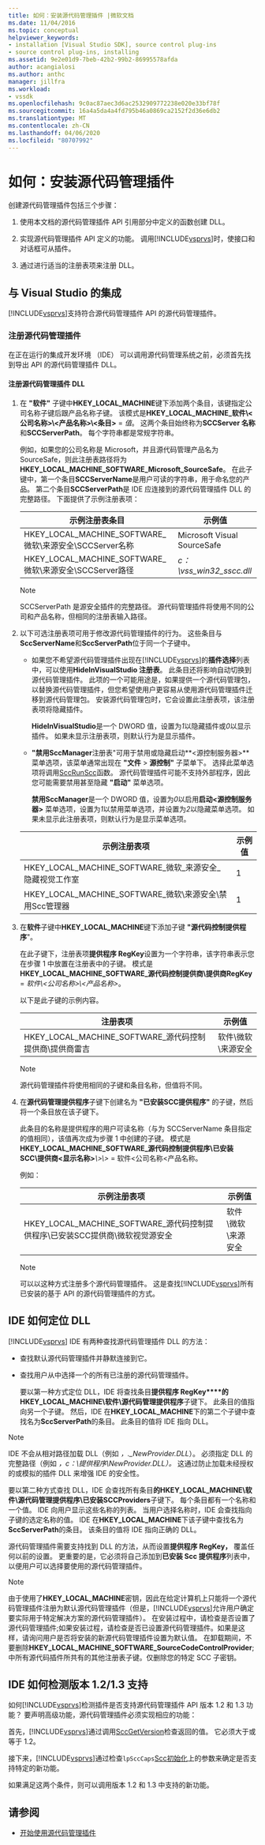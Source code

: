 ```yaml
---
title: 如何：安装源代码管理插件 |微软文档
ms.date: 11/04/2016
ms.topic: conceptual
helpviewer_keywords:
- installation [Visual Studio SDK], source control plug-ins
- source control plug-ins, installing
ms.assetid: 9e2e01d9-7beb-42b2-99b2-86995578afda
author: acangialosi
ms.author: anthc
manager: jillfra
ms.workload:
- vssdk
ms.openlocfilehash: 9c0ac87aec3d6ac2532909772238e020e33bf78f
ms.sourcegitcommit: 16a4a5da4a4fd795b46a0869ca2152f2d36e6db2
ms.translationtype: MT
ms.contentlocale: zh-CN
ms.lasthandoff: 04/06/2020
ms.locfileid: "80707992"
---
```

# <a name="how-to-install-a-source-control-plug-in"></a>如何：安装源代码管理插件
创建源代码管理插件包括三个步骤：

1. 使用本文档的源代码管理插件 API 引用部分中定义的函数创建 DLL。

2. 实现源代码管理插件 API 定义的功能。 调用[!INCLUDE[vsprvs](../../code-quality/includes/vsprvs_md.md)]时，使接口和对话框可从插件。

3. 通过进行适当的注册表项来注册 DLL。

## <a name="integration-with-visual-studio"></a>与 Visual Studio 的集成
 [!INCLUDE[vsprvs](../../code-quality/includes/vsprvs_md.md)]支持符合源代码管理插件 API 的源代码管理插件。

### <a name="register-the-source-control-plug-in"></a>注册源代码管理插件
 在正在运行的集成开发环境 （IDE） 可以调用源代码管理系统之前，必须首先找到导出 API 的源代码管理插件 DLL。

#### <a name="to-register-the-source-control-plug-in-dll"></a>注册源代码管理插件 DLL

1. 在 **"软件"** 子键中**HKEY_LOCAL_MACHINE**键下添加两个条目，该键指定公司名称子键后跟产品名称子键。 该模式是**HKEY_LOCAL_MACHINE_软件\\\<公司名称>\\\<产品名称>\\\<条目>** = *值*。 这两个条目始终称为**SCCServer 名称**和**SCCServerPath**。 每个字符串都是常规字符串。

    例如，如果您的公司名称是 Microsoft，并且源代码管理产品名为 SourceSafe，则此注册表路径将为**HKEY_LOCAL_MACHINE_SOFTWARE_Microsoft_SourceSafe**。 在此子键中，第一个条目**SCCServerName**是用户可读的字符串，用于命名您的产品。 第二个条目**SCCServerPath**是 IDE 应连接到的源代码管理插件 DLL 的完整路径。 下面提供了示例注册表项：

   |示例注册表条目|示例值|
   |---------------------------|------------------|
   |HKEY_LOCAL_MACHINE_SOFTWARE_微软\来源安全\SCCServer名称|Microsoft Visual SourceSafe|
   |HKEY_LOCAL_MACHINE_SOFTWARE_微软\来源安全\SCCServer路径|*c：\vss_win32_sscc.dll*|

   > [!NOTE]
   > SCCServerPath 是源安全插件的完整路径。 源代码管理插件将使用不同的公司和产品名称，但相同的注册表输入路径。

2. 以下可选注册表项可用于修改源代码管理插件的行为。 这些条目与**SccServerName**和**SccServerPath**位于同一个子键中。

   - 如果您不希望源代码管理插件出现在[!INCLUDE[vsprvs](../../code-quality/includes/vsprvs_md.md)]的**插件选择**列表中，可以使用**HideInVisualStudio 注册表**。 此条目还将影响自动切换到源代码管理插件。 此项的一个可能用途是，如果提供一个源代码管理包，以替换源代码管理插件，但您希望使用户更容易从使用源代码管理插件迁移到源代码管理包。 安装源代码管理包时，它会设置此注册表项，该注册表项将隐藏插件。

      **HideInVisualStudio**是一个 DWORD 值，设置为*1*以隐藏插件或*0*以显示插件。 如果未显示注册表项，则默认行为是显示插件。

   - **"禁用SccManager**注册表"可用于禁用或隐藏启动**\<源控制服务器>** 菜单选项，该菜单通常出现在 **"文件** > **源控制"** 子菜单下。 选择此菜单选项将调用[SccRunScc](../../extensibility/sccrunscc-function.md)函数。 源代码管理插件可能不支持外部程序，因此您可能需要禁用甚至隐藏 **"启动"** 菜单选项。

      **禁用SccManager**是一个 DWORD 值，设置为*0*以启用**启动\<源控制服务器>** 菜单选项，设置为*1*以禁用菜单选项，并设置为*2*以隐藏菜单选项。 如果未显示此注册表项，则默认行为是显示菜单选项。

   | 示例注册表项 | 示例值 |
   | - |--------------|
   | HKEY_LOCAL_MACHINE_SOFTWARE_微软_来源安全_隐藏视觉工作室 | 1 |
   | HKEY_LOCAL_MACHINE_SOFTWARE_微软\来源安全\禁用Scc管理器 | 1 |

3. 在**软件**子键中**HKEY_LOCAL_MACHINE**键下添加子键 **"源代码控制提供程序**"。

    在此子键下，注册表项**提供程序 RegKey**设置为一个字符串，该字符串表示您在步骤 1 中放置在注册表中的子键。 模式是**HKEY_LOCAL_MACHINE_SOFTWARE_源代码控制提供商\提供商RegKey** = *软件\\<公司名称\>\\<产品名称\>*。

    以下是此子键的示例内容。

   |注册表项|示例值|
   |--------------------|------------------|
   |HKEY_LOCAL_MACHINE_SOFTWARE_源代码控制提供商\提供商雷吉|软件\微软\来源安全|

   > [!NOTE]
   > 源代码管理插件将使用相同的子键和条目名称，但值将不同。

4. 在**源代码管理提供程序**子键下创建名为 **"已安装SCC提供程序"** 的子键，然后将一个条目放在该子键下。

    此条目的名称是提供程序的用户可读名称（与为 SCCServerName 条目指定的值相同），该值再次成为步骤 1 中创建的子键。 模式是**HKEY_LOCAL_MACHINE_SOFTWARE_源代码控制提供程序\已安装SCC\\提供商<显示名称\>***\\\>\\\>* = 软件<公司名称<产品名称。

    例如：

   |示例注册表项|示例值|
   |---------------------------|------------------|
   |HKEY_LOCAL_MACHINE_SOFTWARE_源代码控制提供程序\已安装SCC提供商\微软视觉源安全|软件\微软\来源安全|

   > [!NOTE]
   > 可以以这种方式注册多个源代码管理插件。 这是查找[!INCLUDE[vsprvs](../../code-quality/includes/vsprvs_md.md)]所有已安装的基于 API 的源代码管理插件的方式。

## <a name="how-an-ide-locates-the-dll"></a>IDE 如何定位 DLL
 [!INCLUDE[vsprvs](../../code-quality/includes/vsprvs_md.md)] IDE 有两种查找源代码管理插件 DLL 的方法：

- 查找默认源代码管理插件并静默连接到它。

- 查找用户从中选择一个的所有已注册的源代码管理插件。

  要以第一种方式定位 DLL，IDE 将查找条目**提供程序 RegKey****的HKEY_LOCAL_MACHINE\软件\源代码管理提供程序**子键下。 此条目的值指向另一个子键。 然后，IDE 在**HKEY_LOCAL_MACHINE**下的第二个子键中查找名为**SccServerPath**的条目。 此条目的值将 IDE 指向 DLL。

> [!NOTE]
> IDE 不会从相对路径加载 DLL（例如 *，._NewProvider.DLL*）。 必须指定 DLL 的完整路径（例如 *，c：\提供程序\NewProvider.DLL）。* 这通过防止加载未经授权的或模拟的插件 DLL 来增强 IDE 的安全性。

 要以第二种方式查找 DLL，IDE 会查找所有条目**的HKEY_LOCAL_MACHINE\软件\源代码管理提供程序\已安装SCCProviders**子键下。 每个条目都有一个名称和一个值。 IDE 向用户显示这些名称的列表。 当用户选择名称时，IDE 会查找指向子键的选定名称的值。 IDE 在**HKEY_LOCAL_MACHINE**下该子键中查找名为**SccServerPath**的条目。 该条目的值将 IDE 指向正确的 DLL。

 源代码管理插件需要支持找到 DLL 的方法，从而设置**提供程序 RegKey，** 覆盖任何以前的设置。 更重要的是，它必须将自己添加到**已安装 Scc 提供程序**列表中，以便用户可以选择要使用的源代码管理插件。

> [!NOTE]
> 由于使用了**HKEY_LOCAL_MACHINE**密钥，因此在给定计算机上只能将一个源代码管理插件注册为默认源代码管理插件（但是，[!INCLUDE[vsprvs](../../code-quality/includes/vsprvs_md.md)]允许用户确定要实际用于特定解决方案的源代码管理插件）。 在安装过程中，请检查是否设置了源代码管理插件;如果安装过程，请检查是否已设置源代码管理插件。如果是这样，请询问用户是否将安装的新源代码管理插件设置为默认值。 在卸载期间，不要删除**HKEY_LOCAL_MACHINE_SOFTWARE_SourceCodeControlProvider**; 中所有源代码插件所共有的其他注册表子键。仅删除您的特定 SCC 子密钥。

## <a name="how-the-ide-detects-version-1213-support"></a>IDE 如何检测版本 1.2/1.3 支持
 如何[!INCLUDE[vsprvs](../../code-quality/includes/vsprvs_md.md)]检测插件是否支持源代码管理插件 API 版本 1.2 和 1.3 功能？ 要声明高级功能，源代码管理插件必须实现相应的功能：

 首先，[!INCLUDE[vsprvs](../../code-quality/includes/vsprvs_md.md)]通过调用[SccGetVersion](../../extensibility/sccgetversion-function.md)检查返回的值。 它必须大于或等于 1.2。

 接下来，[!INCLUDE[vsprvs](../../code-quality/includes/vsprvs_md.md)]通过检查`lpSccCaps`[Scc初始化](../../extensibility/sccinitialize-function.md)上的参数来确定是否支持特定的新功能。

 如果满足这两个条件，则可以调用版本 1.2 和 1.3 中支持的新功能。

## <a name="see-also"></a>请参阅
- [开始使用源代码管理插件](../../extensibility/internals/getting-started-with-source-control-plug-ins.md)
